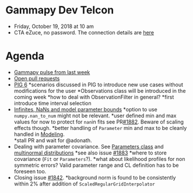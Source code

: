 # Gammapy Dev Telcon

* Friday, October 19, 2018 at 10 am
* CTA eZuce, no password.  The connection details are [here](../2018-10-12/ezuce.txt)

# Agenda

* [Gammapy pulse from last week](https://github.com/gammapy/gammapy/pulse)
* [Open pull requests](https://github.com/gammapy/gammapy/pulls)
* [PIG 6](https://github.com/gammapy/gammapy/pull/1877)
    *scenarios discussed in PIG to introduce new use cases without modifications for the user
    *Observations class will be introduced in the coming week
    *how to deal with ObservationFilter in general?
    *first introduce time interval selection
* [Infinites, NaNs and model parameter bounds](https://github.com/gammapy/gammapy/pull/1881)
    *option to use `numpy.nan_to_num` might not be relevant.
    *user defined min and max values for now to protect for `nan`in fits see PR[#1882](https://github.com/gammapy/gammapy/issues/1842). Beware of scaling effects though.
    *better handling of `Parameter` min and max to be cleanly handled in [Modeling](https://github.com/gammapy/gammapy/projects/7).   
    *stall PR and wait for @adonath.
* Dealing with parameter covariance. See [Parameters class](https://docs.gammapy.org/0.8/api/gammapy.utils.fitting.Parameters.html) and [multinormal distributions](https://multinorm.readthedocs.io/)
    *see also issue [#1883](https://github.com/gammapy/gammapy/issues/1883)
    *where to store covariance (`Fit` or `Parameters`?). 
    *what about likelihood profiles for non symmetric errors? Valid parameter range and CL definition has to be foreseen too.
* Closing issue [#1842](https://github.com/gammapy/gammapy/issues/1842). 
    *background norm is found to be consistently within 2% after addition of `ScaledRegularGridInterpolator`
